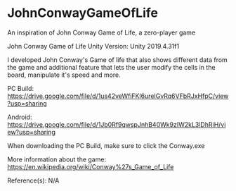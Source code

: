 # JohnConwayGameOfLife
An inspiration of John Conway Game of Life, a zero-player game

John Conway Game of Life
Unity Version: Unity 2019.4.31f1

I developed John Conway's Game of life that also shows different data from the game and additional feature that lets the user modify the cells in the board, manipulate it's speed and more.

PC Build: https://drive.google.com/file/d/1us42veWfiFKl6ureIGvRq6VFbRJxHfpC/view?usp=sharing

Android: https://drive.google.com/file/d/1Jb0Rf9qwspJnhB40Wk9zIW2kL3lDhRiH/view?usp=sharing

When downloading the PC Build, make sure to click the Conway.exe

More information about the game: https://en.wikipedia.org/wiki/Conway%27s_Game_of_Life

Reference(s): N/A
